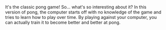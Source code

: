 It's the classic pong game! So… what's so interesting about it? In this version of pong, the computer starts off with no knowledge of the game and tries to learn how to play over time. By playing against your computer, you can actually train it to become better and better at pong.